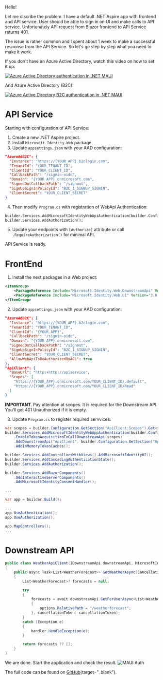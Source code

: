 Hello!

Let me discribe the problem. 
I have a default .NET Aspire app with frontend and API service. User should be able to sign in on UI and make calls to API service. Unfortunately API request from Blazor frontend to API Service returns 401.

The issue is rather common and I spent about 1 week to make a successful response from the API Service. So let's go step by step what you need to make it work.

If you don't have an Azure Active Directory, watch this video on how to set it up:

[![Azure Active Directory authentication in .NET MAUI](https://img.youtube.com/vi/3RGX5mVRXSs/0.jpg)](https://www.youtube.com/watch?v=3RGX5mVRXSs)
 
And Azure Active Directory (B2C):

[![Azure Active Directory B2C authentication in .NET MAUI](https://img.youtube.com/vi/sTPWF2O456U/0.jpg)](https://www.youtube.com/watch?v=sTPWF2O456U)

# API Service

Starting with configuration of API Service:

1. Create a new .NET Aspire project.
2. Install `Microsoft.Identity.Web` package.
3. Update `appsettings.json` with your AAD configuration:
```json
"AzureAdB2C": {
  "Instance": "https://{YOUR_APP}.b2clogin.com",
  "TenantId": "YOUR_TENANT_ID",
  "ClientId": "YOUR_CLIENT_ID",
  "CallbackPath": "/signin-oidc",
  "Domain": "{YOUR APP}.onmicrosoft.com",
  "SignedOutCallbackPath": "/signout",
  "SignUpSignInPolicyId": "B2C_1_SIGNUP_SIGNIN",
  "ClientSecret": "YOUR_CLIENT_SECRET"
}
```

4. Then modify `Program.cs` with registration of WebApi Authentication:
```xml
builder.Services.AddMicrosoftIdentityWebApiAuthentication(builder.Configuration, Constants.AzureAdB2C);
builder.Services.AddAuthorization();
```

5. Update your endpoints with `[Authorize]` attribute or call `.RequireAuthorization()` for minimal API.

API Service is ready.

# FrontEnd

1. Install the next packages in a Web project:
```xml
<ItemGroup>
    <PackageReference Include="Microsoft.Identity.Web.DownstreamApi" Version="3.0.1" />
    <PackageReference Include="Microsoft.Identity.Web.UI" Version="3.0.1" />
</ItemGroup>
```

2. Update `appsettings.json` with your AAD configuration:
```json
"AzureAdB2C": {
  "Instance": "https://{YOUR_APP}.b2clogin.com",
  "TenantId": "YOUR_TENANT_ID",
  "ClientId": "{YOUR_APP}",
  "CallbackPath": "/signin-oidc",
  "Domain": "{YOUR APP}.onmicrosoft.com",
  "SignedOutCallbackPath": "/signout",
  "SignUpSignInPolicyId": "B2C_1_SIGNUP_SIGNIN",
  "ClientSecret": "YOUR_CLIENT_SECRET",
  "AllowWebApiToBeAuthorizedByACL": true
},
"ApiClient": {
  "BaseUrl": "https+http://apiservice",
  "Scopes": [
    "https://{YOUR_APP}.onmicrosoft.com/YOUR_CLIENT_ID/.default",
    "https://{YOUR_APP}.onmicrosoft.com/YOUR_CLIENT_ID/Read"
  ]
}
```

**IMPORTANT**. Pay attention at scopes. It is required for the Downstream API. You'll get 401 Unauthorized if it is empty.

3. Update `Program.cs` to register required servvices:

```csharp
var scopes = builder.Configuration.GetSection("ApiClient:Scopes").Get<string[]>();
builder.Services.AddMicrosoftIdentityWebAppAuthentication(builder.Configuration, Microsoft.Identity.Web.Constants.AzureAdB2C)
	.EnableTokenAcquisitionToCallDownstreamApi(scopes)
	.AddDownstreamApi("ApiClient", builder.Configuration.GetSection("ApiClient"))
	.AddInMemoryTokenCaches();

builder.Services.AddControllersWithViews().AddMicrosoftIdentityUI();
builder.Services.AddCascadingAuthenticationState();
builder.Services.AddAuthorization();

builder.Services.AddRazorComponents()
    .AddInteractiveServerComponents()
    .AddMicrosoftIdentityConsentHandler();

...

var app = builder.Build();

...
app.UseAuthentication();
app.UseAuthorization();

app.MapControllers();
...
```

# Downstream API

```csharp
public class WeatherApiClient(IDownstreamApi downstreamApi, MicrosoftIdentityConsentAndConditionalAccessHandler handler)
{
    public async Task<List<WeatherForecast>> GetWeatherAsync(CancellationToken cancellationToken = default)
    {
        List<WeatherForecast>? forecasts = null;

		try
		{
			forecasts = await downstreamApi.GetForUserAsync<List<WeatherForecast>>("ApiClient", options =>
			{
				options.RelativePath = "/weatherforecast";
			}, cancellationToken: cancellationToken);
		}
		catch (Exception e)
		{
			handler.HandleException(e);
		}

		return forecasts ?? [];
    }
}
```

We are done. Start the application and check the result.
![MAUI Auth](https://ik.imagekit.io/VladislavAntonyuk/vladislavantonyuk/articles/13/maui-auth.gif)

The full code can be found on [GitHub](https://github.com/VladislavAntonyuk/AspireSamples/tree/main/DistributedApplicationAuth){target="_blank"}.
